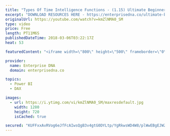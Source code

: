 ```yaml
---
title: "Types Of Time Intelligence Functions - (1.15) Ultimate Beginners Guide to DAX 2019"
excerpt: "DOWNLOAD RESOURCES HERE - https://enterprisedna.co/ultimate-beginners-guide-to-dax-resource-downloads/ START FROM THE BEGINNING - https://www.youtube.com/playlist?list=PL1myWUzvmmDGmLfty3BDluz8nzme1dZxg  Follow along to the beginners guide DAX tutorials by using the demo data available for download."
originalUrl: https://youtube.com/watch?v=kmZlNMA0_SM
type: video
price: Free
length: PT11M6S
publishedDateTime: 2018-03-06T03:22:17Z
heat: 53

featuredContent: "<iframe width=\"800\" height=\"500\" frameborder=\"0\" src=\"https://www.youtube.com/embed/kmZlNMA0_SM\" allow=\"accelerometer; autoplay; encrypted-media; gyroscope; picture-in-picture\" allowfullscreen></iframe>"

provider:
  name: Enterprise DNA
  domain: enterprisedna.co

topics:
  - Power BI
  - DAX

images:
  - url: https://i.ytimg.com/vi/kmZlNMA0_SM/maxresdefault.jpg
    width: 1280
    height: 720
    isCached: true

secured: "KUFFxxAvRVog6eJfFcAIwsQgB3v4gtG0DYLtp/YgRkwsWD4W8/plWwEBgEJWZktmfY98q/NhFzbiCtxgjf3IHp5nU+eVT1af7TEvAAJT48BGSQDFLclAM981VoCqJwpvcBzS4NoC5rjLxC1lY4YHnWgbDSa9SG/FXp4V9J9pgYCqB7GZgDt8BVb+1PnH9UEhvVGpgXiSSFkco3qvlaCB3k0ZQ9cc5aT1vVmHG6LD5q4/YfXwRIl8HGQmaNkzT8ZI3QRSNFRkA0Y8JKmOtH9vLzsm9Kb13LHKksNACJcjMjUUNjrRxJO1q4nuNC/oIp1v7KWG5wnvYUvfDw1wsByB505U4Rcce93rrTjjeT6nlcx6sFnKVrmFBS1SLRFC2NUdp3H6H3nT71Jglrj2GW6wFw==;pcKrw6Lpe+YMtchczbzK/Q=="
---
```


